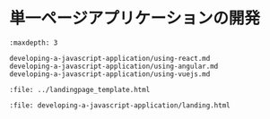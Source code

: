 # 単一ページアプリケーションの開発

```{toctree}
:maxdepth: 3

developing-a-javascript-application/using-react.md
developing-a-javascript-application/using-angular.md
developing-a-javascript-application/using-vuejs.md
```

```{raw} html
:file: ../landingpage_template.html
```

```{raw} html
:file: developing-a-javascript-application/landing.html
```